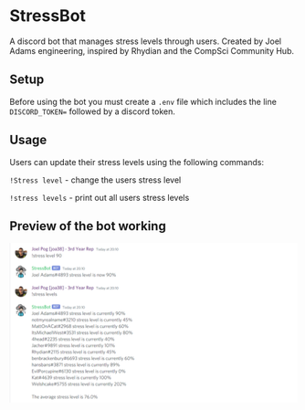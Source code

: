 # StressBot

A discord bot that manages stress levels through users. Created by Joel Adams engineering, inspired by Rhydian and the CompSci Community Hub.

## Setup

Before using the bot you must create a `.env` file which includes the line `DISCORD_TOKEN=` followed by a discord token.

## Usage

Users can update their stress levels using the following commands:

`!Stress level` - change the users stress level

`!stress levels` - print out all users stress levels

## Preview of the bot working
![Preview](https://raw.githubusercontent.com/JoelLucaAdams/StressBot/main/Preview.png)
